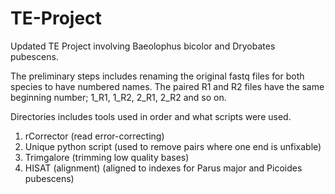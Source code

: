 # TE-Project
Updated TE Project involving Baeolophus bicolor and Dryobates pubescens.



The preliminary steps includes renaming the original fastq files for both species to have numbered names. The paired R1 and R2 files have the same beginning number; 1_R1, 1_R2, 2_R1, 2_R2 and so on.



Directories includes tools used in order and what scripts were used.
1. rCorrector (read error-correcting)
2. Unique python script (used to remove pairs where one end is unfixable)
3. Trimgalore (trimming low quality bases)
4. HISAT (alignment) (aligned to indexes for Parus major and Picoides pubescens)
